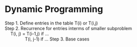 # Dynamic Programming

Step 1. Define entries in the table T(i) or T(i,j) \
Step 2. Recurrence for entries interms of smaller subproblem\
&emsp;  T(i, j) =  T(i-1,j) if ... \
&emsp; &emsp;&emsp;&emsp;   T(i, j-1) if ...
Step 3. Base cases

## 
